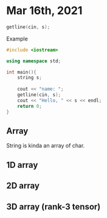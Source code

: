 # Mar 16th, 2021

```c++
getline(cin, s);
```

Example
```c++
#include <iostream>

using namespace std;

int main(){	
	string s;
	
	cout << "name: ";
	getline(cin, s);
	cout << "Hello, " << s << endl;
	return 0;
}
```


Array
---

String is kinda an array of char.

## 1D array


## 2D array


## 3D array (rank-3 tensor)

